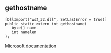 ## gethostname

```
[DllImport("ws2_32.dll", SetLastError = true)]
public static extern int gethostname(
   byte[] name,
   int namelen
);
```

[Microsoft documentation](https://docs.microsoft.com/en-us/windows/win32/api/winsock/nf-winsock-gethostname)
